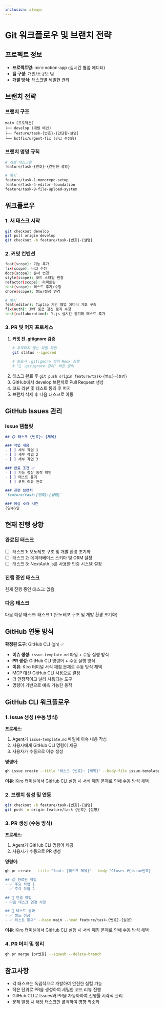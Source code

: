 ```yaml
---
inclusion: always
---
```


# Git 워크플로우 및 브랜치 전략

## 프로젝트 정보
- **프로젝트명**: mini-notion-app (실시간 협업 에디터)
- **팀 구성**: 개인/소규모 팀
- **개발 방식**: 태스크별 세밀한 관리

## 브랜치 전략

### 브랜치 구조
```
main (프로덕션)
├── develop (개발 메인)
├── feature/task-{번호}-{간단한-설명}
└── hotfix/urgent-fix (긴급 수정용)
```

### 브랜치 명명 규칙
```bash
# 개별 태스크용
feature/task-{번호}-{간단한-설명}

# 예시
feature/task-1-monorepo-setup
feature/task-4-editor-foundation
feature/task-8-file-upload-system
```

## 워크플로우

### 1. 새 태스크 시작
```bash
git checkout develop
git pull origin develop
git checkout -b feature/task-{번호}-{설명}
```

### 2. 커밋 컨벤션
```bash
feat(scope): 기능 추가
fix(scope): 버그 수정  
docs(scope): 문서 변경
style(scope): 코드 스타일 변경
refactor(scope): 리팩토링
test(scope): 테스트 추가/수정
chore(scope): 빌드/설정 변경

# 예시
feat(editor): Tiptap 기반 협업 에디터 기초 구축
fix(auth): JWT 토큰 갱신 로직 수정
test(collaboration): Y.js 실시간 동기화 테스트 추가
```

### 3. PR 및 머지 프로세스
1. **커밋 전 .gitignore 검증**
   ```bash
   # 추적되지 않는 파일 확인
   git status --ignored
   
   # 필요시 .gitignore 정리 Hook 실행
   # "🧹 .gitignore 정리" 버튼 클릭
   ```
2. 태스크 완료 후 `git push origin feature/task-{번호}-{설명}`
3. GitHub에서 develop 브랜치로 Pull Request 생성
4. 코드 리뷰 및 테스트 통과 후 머지
5. 브랜치 삭제 후 다음 태스크로 이동

## GitHub Issues 관리

### Issue 템플릿
```markdown
## 📋 태스크 {번호}: {제목}

### 작업 내용
- [ ] 세부 작업 1
- [ ] 세부 작업 2
- [ ] 세부 작업 3

### 완료 조건 ✅
- [ ] 기능 정상 동작 확인
- [ ] 테스트 통과
- [ ] 코드 리뷰 완료

### 관련 브랜치
`feature/task-{번호}-{설명}`

### 예상 소요 시간
{일수}일
```

## 현재 진행 상황

### 완료된 태스크
- [ ] 태스크 1: 모노레포 구조 및 개발 환경 초기화
- [ ] 태스크 2: 데이터베이스 스키마 및 ORM 설정
- [ ] 태스크 3: NextAuth.js를 사용한 인증 시스템 설정

### 진행 중인 태스크
현재 진행 중인 태스크: 없음

### 다음 태스크
다음 예정 태스크: 태스크 1 (모노레포 구조 및 개발 환경 초기화)

## GitHub 연동 방식
**확정된 도구**: GitHub CLI (gh) ✅
- **이슈 생성**: `issue-template.md` 파일 + 수동 실행 방식
- **PR 생성**: GitHub CLI 명령어 + 수동 실행 방식
- **이유**: Kiro 터미널 서식 깨짐 문제로 수동 방식 채택
- MCP 대신 GitHub CLI 사용으로 결정
- 더 안정적이고 널리 사용되는 도구
- 명령어 기반으로 예측 가능한 동작

## GitHub CLI 워크플로우

### 1. Issue 생성 (수동 방식)
**프로세스**:
1. Agent가 `issue-template.md` 파일에 이슈 내용 작성
2. 사용자에게 GitHub CLI 명령어 제공
3. 사용자가 수동으로 이슈 생성

**명령어**:
```bash
gh issue create --title "태스크 {번호}: {제목}" --body-file issue-template.md --label "enhancement" --assignee @me
```

**이유**: Kiro 터미널에서 GitHub CLI 실행 시 서식 깨짐 문제로 인해 수동 방식 채택

### 2. 브랜치 생성 및 연동
```bash
git checkout -b feature/task-{번호}-{설명}
git push -u origin feature/task-{번호}-{설명}
```

### 3. PR 생성 (수동 방식)
**프로세스**:
1. Agent가 GitHub CLI 명령어 제공
2. 사용자가 수동으로 PR 생성

**명령어**:
```bash
gh pr create --title "feat: {태스크 제목}" --body "Closes #{issue번호}

## 📋 완료된 작업
- ✅ 주요 작업 1
- ✅ 주요 작업 2

## 🔄 연결 작업
- 다음 태스크 연결 사항

## 🧪 테스트 결과
- ✅ 빌드 성공
- ✅ 테스트 통과" --base main --head feature/task-{번호}-{설명}
```

**이유**: Kiro 터미널에서 GitHub CLI 실행 시 서식 깨짐 문제로 인해 수동 방식 채택

### 4. PR 머지 및 정리
```bash
gh pr merge {pr번호} --squash --delete-branch
```

## 참고사항
- 각 태스크는 독립적으로 개발하여 안전한 실험 가능
- 작은 단위로 PR을 생성하여 세밀한 코드 리뷰 진행
- GitHub CLI로 Issues와 PR을 자동화하여 진행률 시각적 관리
- 문제 발생 시 해당 태스크만 롤백하여 영향 최소화